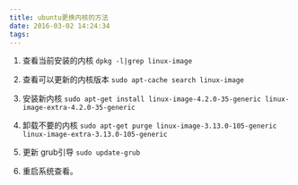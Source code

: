 ```yaml
---
title: ubuntu更换内核的方法
date: 2016-03-02 14:24:34
tags:
---
```



1. 查看当前安装的内核
`dpkg -l|grep linux-image`

2. 查看可以更新的内核版本
`sudo apt-cache search linux-image`

3. 安装新内核
`sudo apt-get install linux-image-4.2.0-35-generic linux-image-extra-4.2.0-35-generic`

4. 卸载不要的内核
`sudo apt-get purge linux-image-3.13.0-105-generic linux-image-extra-3.13.0-105-generic`

5. 更新 grub引导
`sudo update-grub`

6. 重启系统查看。
